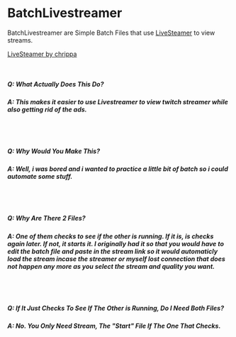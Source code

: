 #     BatchLivestreamer

BatchLivestreamer are Simple Batch Files that use [LiveSteamer](https://github.com/chrippa/livestreamer) to view streams.


[LiveSteamer by chrippa](https://github.com/chrippa/livestreamer)

<br>

##### Q: What Actually Does This Do?
##### A: This makes it easier to use Livestreamer to view twitch streamer while also getting rid of the ads.
<br>
<br>

##### Q: Why Would You Make This?
##### A: Well, i was bored and i wanted to practice a little bit of batch so i could automate some stuff.

<br>
<br>

##### Q: Why Are There 2 Files?
##### A: One of them checks to see if the other is running. If it is, is checks again later. If not, it starts it. I originally had it so that you would have to edit the batch file and paste in the stream link so it would automaticly load the stream incase the streamer or myself lost connection that does not happen any more as you select the stream and quality you want.

<br>
<br>

##### Q: If It Just Checks To See If The Other is Running, Do I Need Both Files?
##### A: No. You Only Need Stream, The "Start" File If The One That Checks.